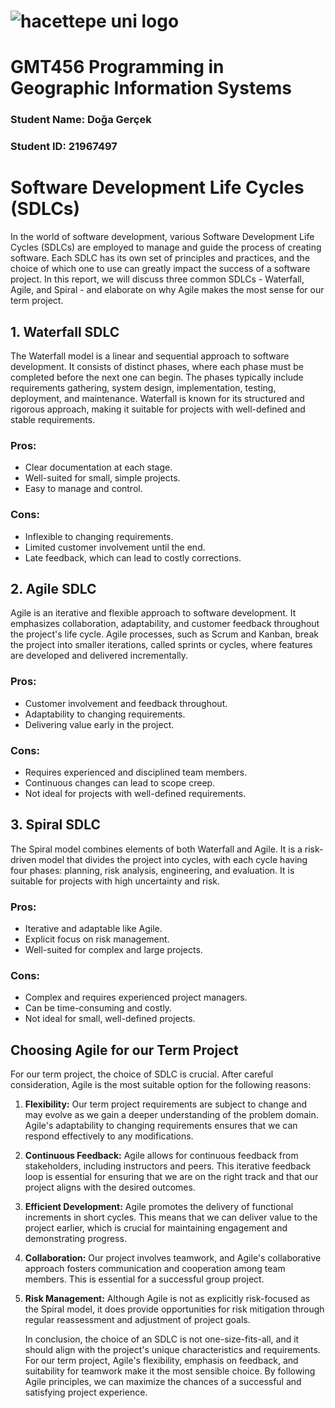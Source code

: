 # ![hacettepe uni logo](https://user-images.githubusercontent.com/120742291/228499073-c051153a-a1e9-4adc-9bd1-4e3015647017.svg)
# GMT456 Programming in Geographic Information Systems
### Student Name: Doğa Gerçek
### Student ID: 21967497

# Software Development Life Cycles (SDLCs)
In the world of software development, various Software Development Life Cycles (SDLCs) are employed to manage and guide the process of creating software. Each SDLC has its own set of principles and practices, and the choice of which one to use can greatly impact the success of a software project. In this report, we will discuss three common SDLCs - Waterfall, Agile, and Spiral - and elaborate on why Agile makes the most sense for our term project.

## 1. Waterfall SDLC
The Waterfall model is a linear and sequential approach to software development. It consists of distinct phases, where each phase must be completed before the next one can begin. The phases typically include requirements gathering, system design, implementation, testing, deployment, and maintenance. Waterfall is known for its structured and rigorous approach, making it suitable for projects with well-defined and stable requirements.

### Pros:
* Clear documentation at each stage.
* Well-suited for small, simple projects.
* Easy to manage and control.

### Cons:
* Inflexible to changing requirements.
* Limited customer involvement until the end.
* Late feedback, which can lead to costly corrections.

## 2. Agile SDLC
Agile is an iterative and flexible approach to software development. It emphasizes collaboration, adaptability, and customer feedback throughout the project's life cycle. Agile processes, such as Scrum and Kanban, break the project into smaller iterations, called sprints or cycles, where features are developed and delivered incrementally.

### Pros:
* Customer involvement and feedback throughout.
* Adaptability to changing requirements.
* Delivering value early in the project.

### Cons: 
* Requires experienced and disciplined team members.
* Continuous changes can lead to scope creep.
* Not ideal for projects with well-defined requirements.

## 3. Spiral SDLC
The Spiral model combines elements of both Waterfall and Agile. It is a risk-driven model that divides the project into cycles, with each cycle having four phases: planning, risk analysis, engineering, and evaluation. It is suitable for projects with high uncertainty and risk.

### Pros:
* Iterative and adaptable like Agile.
* Explicit focus on risk management.
* Well-suited for complex and large projects.

### Cons:
* Complex and requires experienced project managers.
* Can be time-consuming and costly.
* Not ideal for small, well-defined projects.

## Choosing Agile for our Term Project
For our term project, the choice of SDLC is crucial. After careful consideration, Agile is the most suitable option for the following reasons:
1. **Flexibility:** Our term project requirements are subject to change and may evolve as we gain a deeper understanding of the problem domain. Agile's adaptability to changing requirements ensures that we can respond effectively to any modifications.
2. **Continuous Feedback:** Agile allows for continuous feedback from stakeholders, including instructors and peers. This iterative feedback loop is essential for ensuring that we are on the right track and that our project aligns with the desired outcomes.
3. **Efficient Development:** Agile promotes the delivery of functional increments in short cycles. This means that we can deliver value to the project earlier, which is crucial for maintaining engagement and demonstrating progress.
4. **Collaboration:** Our project involves teamwork, and Agile's collaborative approach fosters communication and cooperation among team members. This is essential for a successful group project.
5. **Risk Management:** Although Agile is not as explicitly risk-focused as the Spiral model, it does provide opportunities for risk mitigation through regular reassessment and adjustment of project goals.

   In conclusion, the choice of an SDLC is not one-size-fits-all, and it should align with the project's unique characteristics and requirements. For our term project, Agile's flexibility, emphasis on feedback, and suitability for teamwork make it the most sensible choice. By following Agile principles, we can maximize the chances of a successful and satisfying project experience.





